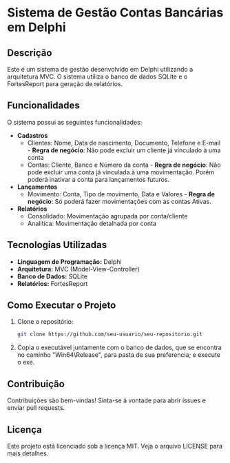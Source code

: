 # Sistema de Gestão Contas Bancárias em Delphi

## Descrição
Este é um sistema de gestão desenvolvido em Delphi utilizando a arquitetura MVC. O sistema utiliza o banco de dados SQLite e o FortesReport para geração de relatórios.

## Funcionalidades
O sistema possui as seguintes funcionalidades:
- **Cadastros**
  - Clientes: Nome, Data de nascimento, Documento, Telefone e E-mail - **Regra de negócio**: Não pode excluir um cliente já vinculado à uma conta 
  - Contas: Cliente, Banco e Número da conta - **Regra de negócio**: Não pode excluir uma conta já vinculada à uma movimentação. Porém poderá inativar a conta para lançamentos futuros.
- **Lançamentos**
  - Movimento: Conta, Tipo de movimento, Data e Valores - **Regra de negócio**: Só poderá fazer movimentações com as contas Ativas.
- **Relatórios**
  - Consolidado: Movimentação agrupada por conta/cliente
  - Analítica: Movimentação detalhada por conta

## Tecnologias Utilizadas
- **Linguagem de Programação:** Delphi
- **Arquitetura:** MVC (Model-View-Controller)
- **Banco de Dados:** SQLite
- **Relatórios:** FortesReport

## Como Executar o Projeto
1. Clone o repositório:
   ```bash
   git clone https://github.com/seu-usuario/seu-repositorio.git
2. Copia o executável juntamente com o banco de dados, que se encontra no caminho "Win64\Release", para pasta de sua preferencia; e execute o exe.

## Contribuição
Contribuições são bem-vindas! Sinta-se à vontade para abrir issues e enviar pull requests.

## Licença
Este projeto está licenciado sob a licença MIT. Veja o arquivo LICENSE para mais detalhes.
